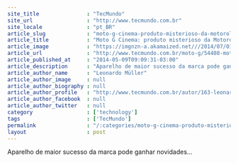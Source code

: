```yaml
---
site_title               : "TecMundo"
site_url                 : "http://www.tecmundo.com.br"
site_locale              : "pt_BR"
article_slug             : "moto-g-cinema-produto-misterioso-da-motorola-deve-ser-revelado-no-dia-13"
article_title            : "Moto G Cinema: produto misterioso da Motorola deve ser revelado no dia 13"
article_image            : "https://imgnzn-a.akamaized.net///2014/07/01/01102429580079-t1200x480.jpg"
article_url              : "http://www.tecmundo.com.br/moto-g/54408-moto-g-cinema-produto-misterioso-motorola-deve-revelado-dia-13.htm"
article_published_at     : "2014-05-09T09:09:31-03:00"
article_description      : "Aparelho de maior sucesso da marca pode ganhar novidades..."
article_author_name      : "Leonardo Müller"
article_author_image     : null
article_author_biography : null
article_author_profile   : "http://www.tecmundo.com.br/autor/163-leonardo-muller/"
article_author_facebook  : null
article_author_twitter   : null
category                 : ['technology']
tags                     : ['TecMundo']
permalink                : "/:categories/moto-g-cinema-produto-misterioso-da-motorola-deve-ser-revelado-no-dia-13/"
layout                   : post
---
```


Aparelho de maior sucesso da marca pode ganhar novidades...
